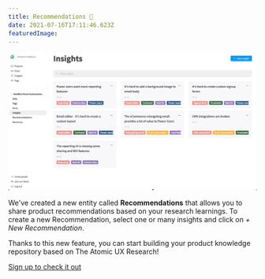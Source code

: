 ```yaml
---
title: Recommendations 🧭
date: 2021-07-16T17:11:46.623Z
featuredImage:
---
```


![demo recommendations](./2021-07-16-demo.gif)

We've created a new entity called **Recommendations** that allows you to share product recommendations based on your research learnings. To create a new Recommendation, select one or many insights and click on _+ New Recommendation_.

Thanks to this new feature, you can start building your product knowledge repository based on The Atomic UX Research!

[Sign up to check it out](https://app.productfeedback.com/signup)
